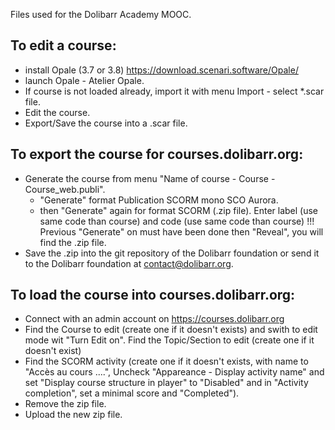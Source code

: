 Files used for the Dolibarr Academy MOOC.

To edit a course:
-----------------
* install Opale (3.7 or 3.8) https://download.scenari.software/Opale/
* launch Opale - Atelier Opale.
* If course is not loaded already, import it with menu Import - select *.scar file.
* Edit the course.
* Export/Save the course into a .scar file.
 
To export the course for courses.dolibarr.org:
---------------------------------------------
* Generate the course from menu "Name of course - Course - Course_web.publi".
  - "Generate" format Publication SCORM mono SCO Aurora.
  - then "Generate" again for format SCORM (.zip file). Enter label (use same code than course) and code (use same code than course) !!! Previous "Generate" on must have been done then "Reveal", you will find the .zip file.
* Save the .zip  into the git repository of the Dolibarr foundation or send it to the Dolibarr foundation at contact@dolibarr.org.

To load the course into courses.dolibarr.org:
---------------------------------------------
* Connect with an admin account on https://courses.dolibarr.org
* Find the Course to edit (create one if it doesn't exists) and swith to edit mode wit "Turn Edit on". 
  Find the Topic/Section to edit (create one if it doesn't exist)
* Find the SCORM activity (create one if it doesn't exists, with name to "Accès au cours ....", Uncheck "Appareance - Display activity name" and set "Display course structure in player" to "Disabled" and in "Activity completion", set a minimal score and "Completed").
* Remove the zip file.
* Upload the new zip file.


